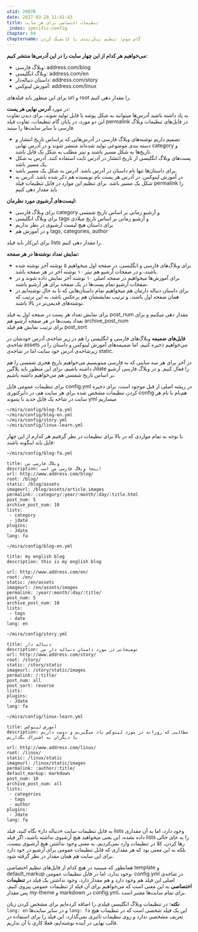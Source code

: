 ```yaml
---
utid: 20070
date: 2017-03-28 11:41:43
title: تنظیمات اختصاصی برای هر سایت
_index: specific-config
chapter: 04
chaptername: گام سوم: تنظیم پیکربندی یا کانفیگ کردن
---
```

**می‌خواهیم هر کدام از این چهار سایت را در این آدرس‌ها منتشر کنیم:**

- وبلاگ فارسی: address.com/blog
- وبلاگ انگلیسی: address.com/en
- داستان دنباله‌دار: address.com/story
- آموزش لینوکس: address.com/linux

برای این منظور باید فیلدهای url و root را مقدار دهی کنیم.

در مورد **آدرس نهایی هر پست**:  
به یاد داشته باشید آدرس‌ها میتوانند به شکل پوشه یا فایل تولید شوند، برای دیدن تفاوت این دو مورد، در پایان گام تنظیمات، تفاوت فیلد permalink در فایل‌های تنظیمات وبلاگ فارسی با سایر سایت‌ها را ببینید.

- تصمیم داریم نوشته‌های وبلاگ فارسی در آدرس‌هایی که براساس تاریخ انتشار و دسته بندی موضوعی تولید شده‌اند منتشر شوند و در آدرس نهایی category و تاریخ‌ها به شکل مسیر باشند و تیتر مطلب به شکل یک فایل باشد.
- پست‌های وبلاگ انگلیسی از تاریخ انتشار در آدرس ثایت استفاده کنند. آدرس به شکل یک مسیر باشد.
- برای داستان‌ها تنها نام داستان در آدرس باشد. آدرس به شکل یک مسیر باشد.
- در آموزش لینوکس، در آدرس‌ هر پست نام نویسنده هم ذکر شده باشد. آدرس به شکل یک مسیر باشد.
برای تنظیم این موارد در فایل تنظیمات فیلد permalink را باید مقدار دهی کنیم

**لیست‌های آرشیوی مورد نظرمان:**

- برای وبلاگ فارسی category و آرشیو زمانی بر اساس تاریخ شمسی
- برای وبلاگ انگلیسی tags و آرشیو زمانی بر اساس تاریخ میلادی
- برای داستان هیچ لیست آرشیوی در نظر نداریم
- و در آموزش هم tags, categories, author

برای این‌کار باید فیلد lists را مقدار دهی کنیم.

**نمایش تعداد نوشته‌ها در هر صفحه:**

 - برای وبلاگ‌های فارسی و انگلیسی، در صفحه اول میخواهیم ۵ نوشته آخر نوشته شده باشند، و در صفحات آرشیو هم تیتر ۱۰ نوشته آخر در هر صفحه باشد.
 - برای آموزش‌ها میخواهیم در صفحه اصلی ۱۰ نوشته آخر نمایش داده شوند و در صفحات آرشیو تمام پست‌ها در یک صفحه برای هر آرشیو باشند.
 - برای داستان دنباله دارمان هم میخواهیم تمام داستان‌هایی که تا به حال نوشته‌ایم در همان صفحه اول باشند، و ترتیب نمایششان هم برعکس باشد، به این ترتیب که نوشته‌های قدیمی‌تر در بالا باشند.

برای نمایش تعداد هر پست در صفحه اول به فیلد post_num مقدار دهی میکنیم و برای تعداد پست‌ها در هر صفحه آرشیو هم archive_post_num  
برای ترتیب نمایش هم فیلد post_sort 

**فایل‌های ضمیمه** وبلاگ‌های فارسی و انگلیسی را هم در زیر شاخه‌ی آدرس خودشان در شاخه‌ی assets می‌خواهیم ذخیره کنیم، اما ضمیمه‌های آموزش لینوکس و داستان را در زیرشاخه‌ی آدرس خود سایت اما در شاخه‌ی static.

در آخر برای هر سه سایتی که به فارسی مینویسیم می‌خواهیم تاریخ هجری شمسی را هم داشته باشیم، برای این منظور باید پلاگین Jdate را فعال کنیم. و در وبلاگ فارسی آرشیو بر اساس تاریخ شمسی هم می‌خواهیم داشته باشیم.

برای تنظیمات عمومی فایل config.yml در ریشه اصلی از قبل موجود است، برای ذخیره کردن تنظیمات مشخص شده برای هر سایت هم، در دایرکتوری config هم‌نام با نام هر سایت در شاخه یک فایل جدید با پسوند yml میسازیم

	~/mira/config/blog-fa.yml
	~/mira/config/blog-en.yml
	~/mira/config/story.yml
	~/mira/config/linux-learn.yml

با توجه به تمام مواردی که در بالا برای تنظیمات در نظر گرفتیم هر کدارم از این چهار فایل باید اینگونه باشند:

`~/mira/config/blog-fa.yml`

	title: وبلاگ فارسی من
	description: اینجا وبلاگ فارسی من است
	url: http://www.address.com/blog/
	root: /blog/
	static: /blog/assets
	imageurl: /blog/assets/article_images
	permalink: :category/:year/:month/:day/:title.html
	post_num: 5
	archive_post_num: 10
	lists:
	 - category
	 - jdate
	plugins:
	 - Jdate
	lang: fa


`~/mira/config/blog-en.yml`

	title: my english blog
	description: this is my english blog

	url: http://www.address.com/en/
	root: /en/
	static: /en/assets
	imageurl: /en/assets/images
	permalink: :year/:month/:day/:title/
	post_num: 5
	archive_post_num: 10
	lists:
	 - tags
	 - date
	lang: en


`~/mira/config/story.yml`

	title: دنباله دار
	description: توضیحاتی در مورد داستان دنباله دار من
	url: http://www.address.com/story/
	root: /story/
	static: /story/static
	imageurl: /story/static/images
	permalink: /:title/
	post_num: all
	post_sort: reverse
	lists:
	plugins:
	 - Jdate
	lang: fa


`~/mira/config/linux-learn.yml`

	title: آموزش لینوکس
	description: مطالبی که روزانه در مورد لینوکس یاد میگیریم و دوست داریم با دیگران به اشتراک بگذاریم

	url: http://www.address.com/linux/
	root: /linux/
	static: /linux/static
	imageurl: /linux/static/images
	permalink: :author/:title/
	default_markup: markdown
	post_num: 10
	archive_post_num: all
	lists:
	 - categories
	 - tags
	 - author
	plugins:
	 - Jdate
	lang: fa

به فایل تنظیمات سایت «دنباله دار» نگاه کنید، فیلد lists وجود دارد، اما به آن مقداری داده نشده، این یعنی میخواهید هیچ آرشیوی نداشته باشید، اگر فیلد lists را به جای خالی رها کردن، کلا در تنظیمات وارد نمی‌کردیم، به معنی وجود نداشتن هیچ آرشیوی نیست، بلکه به این معنی بود که هر مقداری که فایل تنظیمات عمومی برای آرشیو در خود دارد برای این سایت هم همان مقدار در نظر گرفته شود.

همانطور که میبینید در هیچ کدام از فایل‌های تنظیم اختصاصی template و default_markup وجود ندارد، اما در فایل تنظیمات عمومی، config.yml در شاخه‌ی اصلی این فیلد هم وجود دارد و هم مقدار دارد، وجود نداشتن یک فیلد در **تنظیمات اختصاصی** به این معنی است که می‌خواهیم برای آن فیلد از تنظیمات عمومی پیروی کنیم. پس مقدار my-theme و markdown در config.yml، برای تمام سایت‌ها معتبر است.

**نکته:** در تنظیمات وبلاگ انگلیسی فیلدی را اضافه کرده‌ایم برای مشخص کردن زبان
`lang: en`
و در سایر سایت‌ها
`lang: fa`
این یک فیلد شخصی است که در تنظیمات هیچ تعریف مشخصی ندارد و روی تنظیمات تاثیری نمی‌گذارد، این فیلد را برای استفاده در قالب نهایی در آینده نوشته‌ایم، فعلا کاری با آن نداریم.

